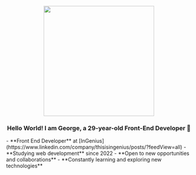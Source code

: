 

<p align="center">
  <img src="https://firebasestorage.googleapis.com/v0/b/svitlospace-b21f8.appspot.com/o/portfolio%2Ffreepik__upload__95404.png?alt=media&token=e70f536a-e669-41ad-b1bb-4576c2a634a3" width="300">
</p>

<div align="center">

### Hello World! I am **George**, a 29-year-old **Front-End Developer** 🚀  

<div align="left">
- **Front End Developer** at [InGenius](https://www.linkedin.com/company/thisisingenius/posts/?feedView=all)  
- **Studying web development** since 2022  
- **Open to new opportunities and collaborations**  
- **Constantly learning and exploring new technologies**  

</div>
